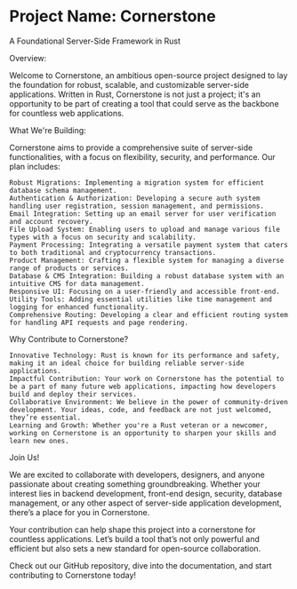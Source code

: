 # Project Name: Cornerstone 

A Foundational Server-Side Framework in Rust

Overview:

Welcome to Cornerstone, an ambitious open-source project designed to lay the foundation for robust, scalable, and customizable server-side applications. Written in Rust, Cornerstone is not just a project; it's an opportunity to be part of creating a tool that could serve as the backbone for countless web applications.

What We're Building:

Cornerstone aims to provide a comprehensive suite of server-side functionalities, with a focus on flexibility, security, and performance. Our plan includes:

    Robust Migrations: Implementing a migration system for efficient database schema management.
    Authentication & Authorization: Developing a secure auth system handling user registration, session management, and permissions.
    Email Integration: Setting up an email server for user verification and account recovery.
    File Upload System: Enabling users to upload and manage various file types with a focus on security and scalability.
    Payment Processing: Integrating a versatile payment system that caters to both traditional and cryptocurrency transactions.
    Product Management: Crafting a flexible system for managing a diverse range of products or services.
    Database & CMS Integration: Building a robust database system with an intuitive CMS for data management.
    Responsive UI: Focusing on a user-friendly and accessible front-end.
    Utility Tools: Adding essential utilities like time management and logging for enhanced functionality.
    Comprehensive Routing: Developing a clear and efficient routing system for handling API requests and page rendering.

Why Contribute to Cornerstone?

    Innovative Technology: Rust is known for its performance and safety, making it an ideal choice for building reliable server-side applications.
    Impactful Contribution: Your work on Cornerstone has the potential to be a part of many future web applications, impacting how developers build and deploy their services.
    Collaborative Environment: We believe in the power of community-driven development. Your ideas, code, and feedback are not just welcomed, they’re essential.
    Learning and Growth: Whether you're a Rust veteran or a newcomer, working on Cornerstone is an opportunity to sharpen your skills and learn new ones.

Join Us!

We are excited to collaborate with developers, designers, and anyone passionate about creating something groundbreaking. Whether your interest lies in backend development, front-end design, security, database management, or any other aspect of server-side application development, there’s a place for you in Cornerstone.

Your contribution can help shape this project into a cornerstone for countless applications. Let’s build a tool that’s not only powerful and efficient but also sets a new standard for open-source collaboration.

Check out our GitHub repository, dive into the documentation, and start contributing to Cornerstone today!
